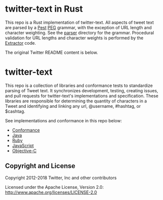 twitter-text in Rust
============

This repo is a Rust implementation of twitter-text. All aspects of tweet text are parsed by a [Pest](https://github.com/pest-parser/pest) [PEG](https://en.wikipedia.org/wiki/Parsing_expression_grammar) grammar, with the exception of URL length and character weighting. See the [parser](parser/src) directory for the grammar. Procedural validation for URL lengths and  character weights is performed by the [Extractor](twitter_text/src/extractor.rs) code.

The original Twitter README content is below.

twitter-text
============

This repo is a collection of libraries and conformance tests to standardize parsing of Tweet text. It synchronizes development, testing, creating issues, and pull requests for twitter-text's implementations and specification. These libraries are responsible for determining the quantity of characters in a Tweet and identifying and linking any url, @username, #hashtag, or $cashtag.

See implementations and conformance in this repo below:

* [Conformance](conformance)
* [Java](java)
* [Ruby](rb)
* [JavaScript](js)
* [Objective-C](objc)

## Copyright and License

Copyright 2012-2018 Twitter, Inc and other contributors

Licensed under the Apache License, Version 2.0: http://www.apache.org/licenses/LICENSE-2.0
